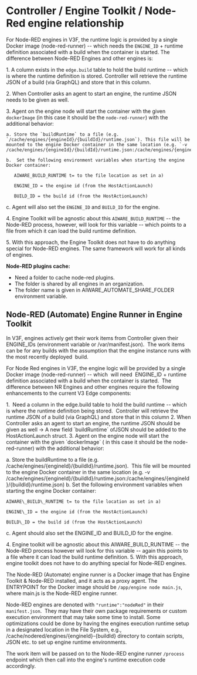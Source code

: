 # Controller / Engine Toolkit / Node-Red engine relationship

For Node-RED engines in V3F, the runtime logic is provided by a single Docker image (node-red-runner) -- which needs the `ENGINE_ID` + runtime definition associated with a build when the container is started.  The difference between Node-RED Engines and other engines is:

1\. A column exists in the `edge.build` table to hold the build runtime -- which is where the runtime definition is stored.  Controller will retrieve the runtime JSON of a build (via GraphQL) and store that in this column.

2\. When Controller asks an agent to start an engine, the runtime JSON needs to be given as well.

3\. Agent on the engine node will start the container with the given `dockerImage` (in this case it should be the `node-red-runner`) with the additional behavior:

    a. Store the `buildRuntime` to a file (e.g. `/cache/engines/{engineId}/{buildId}/runtime.json`). This file will be mounted to the engine Docker container in the same location (e.g. `-v /cache/engines/{engineId}/{buildId}/runtime.json:/cache/engines/{engineId}/{buildId}/runtime.json`).

    b.  Set the following environment variables when starting the engine Docker container:

 ```pre
    AIWARE_BUILD_RUNTIME t= to the file location as set in a)

    ENGINE_ID = the engine id (from the HostActionLaunch)

    BUILD_ID = the build id (from the HostActionLaunch)
```

   c. Agent will also set the `ENGINE_ID` and `BUILD_ID` for the engine.

4\. Engine Toolkit will be agnostic about this `AIWARE_BUILD_RUNTIME` -- the Node-RED process, however, will look for this variable -- which points to a file from which it can load the build runtime definition.

5\. With this approach, the Engine Toolkit does not have to do anything special for Node-RED engines.  The same framework will work for all kinds of engines.

**Node-RED plugins cache:**

* Need a folder to cache node-red plugins.
* The folder is shared by all engines in an organization.
* The folder name is given in AIWARE_AUTOMATE_SHARE_FOLDER environment variable.

## Node-RED (Automate) Engine Runner in Engine Toolkit

In V3F, engines actively get their work items from Controller given
their ENGINE\_IDs (environment variable or /var/manifest.json).  The
work items can be for any builds with the assumption that the engine
instance runs with the most recently deployed  build.

For Node Red engines in V3F, the engine logic will be provided by a
single Docker image (node-red-runner) -- which  will need  ENGINE\_ID +
runtime definition associated with a build when the container is
started.  The difference between NR Engines and other engines require
the following enhancements to the current V3 Edge components:

1\.   Need a column in the edge.build table to hold the build runtime --
    which is where the runtime definition being stored.  Controller will
    retrieve the runtime JSON of a build (via GraphQL) and store that in
    this column
2\.  When Controller asks an agent to start an engine, the runtime JSON
    should be given as well → A new field \`buildRuntime\` ofJSON should
    be added to the HostActionLaunch struct.
3\.  Agent on the engine node will start the container with the given
    \`dockerImage\` ( in this case it should be the
    node-red-runner) with the additional behavior:

a.  Store the buildRuntime to a file (e.g.
    /cache/engines/{engineId}/{buildId}/runtime.json).  This file will
    be mounted to the engine Docker container in the same location (e.g.
    -v
    /cache/engines/{engineId}/{buildId}/runtime.json:/cache/engines/{engineId}/{buildId}/runtime.json)
b.  Set the following environment variables when starting the engine
    Docker container:

```pre
AIWARE\_BUILD\_RUNTIME t= to the file location as set in a)

ENGINE\_ID = the engine id (from the HostActionLaunch)

BUILD\_ID = the build id (from the HostActionLaunch)
```

c.  Agent should also set the ENGINE\_ID and BUILD\_ID for the engine.

4\.  Engine toolkit will be agnostic about this AIWARE\_BUILD\_RUNTIME --
    the Node-RED process however will look for this variable -- again
    this points to a file where it can load the build runtime
    definition.
5\.  With this approach, engine toolkit does not have to do anything
    special for Node-RED engines.

The Node-RED (Automate) engine runner is a Docker image that has Engine Toolkit & Node-RED installed, and it acts as a proxy agent. The ENTRYPOINT for the Docker image should be `/app/engine node main.js`, where main.js is the Node-RED engine runner.

Node-RED engines are denoted with `"runtime":"nodeRed"` in their `manifest.json`.  They may have their own package requirements or custom execution environment that may take some time to install. Some optimizations could be done by having the engines execution runtime setup in a designated location in the File System, e.g., /cache/nodered/engines/{engineId}-{buildId} directory to contain scripts, JSON etc. to set up engine runtime environments.

The work item will be passed on to the Node-RED engine runner `/process` endpoint which then call into the engine's runtime execution code accordingly.

<!--
TODO: The getWork API to Controller would need to be enhanced to allow retrieving Node Red work items (e.g. need runtime parameter). 
-->